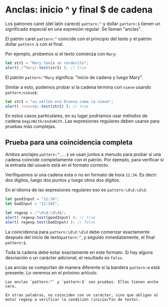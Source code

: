 # Anclas: inicio ^ y final $ de cadena

Los patrones caret (del latín carece) `pattern:^` y dollar `pattern:$` tienen un significado especial en una expresión regular. Se llaman "anclas".

El patrón caret `pattern:^` coincide con el principio del texto y el patrón dollar `pattern:$` con el final.

Por ejemplo, probemos si el texto comienza con `Mary`:

```js run
let str1 = "Mary tenía un corderito";
alert( /^Mary/.test(str1) ); // true
```

El patrón `pattern:^Mary` significa: "inicio de cadena y luego Mary".

Similar a esto, podemos probar si la cadena termina con `nieve` usando `pattern:nieve$`:

```js run
let str1 = "su vellón era blanco como la nieve";
alert( /nieve$/.test(str1) ); // true
```

En estos casos particulares, en su lugar podríamos usar métodos de cadena `beginWith/endsWith`. Las expresiones regulares deben usarse para pruebas más complejas.

## Prueba para una coincidencia completa

Ambos anclajes `pattern:^...$` se usan juntos a menudo para probar si una cadena coincide completamente con el patrón. Por ejemplo, para verificar si la entrada del usuario está en el formato correcto.

Verifiquemos si una cadena esta o no en formato de hora `12:34`. Es decir: dos dígitos, luego dos puntos y luego otros dos dígitos.

En el idioma de las expresiones regulares eso es `pattern:\d\d:\d\d`:

```js run
let goodInput = "12:34";
let badInput = "12:345";

let regexp = /^\d\d:\d\d$/;
alert( regexp.test(goodInput) ); // true
alert( regexp.test(badInput) ); // false
```

La coincidencia para `pattern:\d\d:\d\d` debe comenzar exactamente después del inicio de texto`pattern:^`, y seguido inmediatamente, el final `pattern:$`.

Toda la cadena debe estar exactamente en este formato. Si hay alguna desviación o un carácter adicional, el resultado es `falso`.

Las anclas se comportan de manera diferente si la bandera `pattern:m` está presente. Lo veremos en el próximo artículo.

```smart header="Las anclas tienen \"ancho cero\""
Las anclas `pattern:^` y `pattern:$` son pruebas. Ellas tienen ancho cero.

En otras palabras, no coinciden con un carácter, sino que obligan al motor regexp a verificar la condición (inicio/fin de texto).
```
